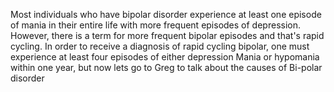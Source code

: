 Most individuals who have bipolar disorder experience at least one episode of
mania in their entire life with more frequent episodes of depression. However,
there is a term for more frequent bipolar episodes and that's rapid cycling. In
order to receive a diagnosis of rapid cycling bipolar, one must experience at
least four episodes of either depression Mania or hypomania within one year,
but now lets go to Greg to talk about the causes of Bi-polar disorder
